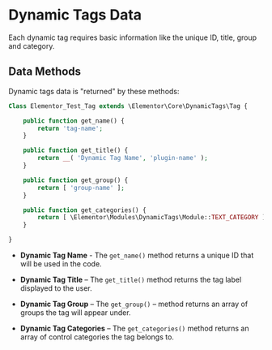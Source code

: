 # Dynamic Tags Data

Each dynamic tag requires basic information like the unique ID, title, group and category.

## Data Methods

Dynamic tags data is "returned" by these methods:

```php
Class Elementor_Test_Tag extends \Elementor\Core\DynamicTags\Tag {

	public function get_name() {
		return 'tag-name';
	}

	public function get_title() {
		return __( 'Dynamic Tag Name', 'plugin-name' );
	}

	public function get_group() {
		return [ 'group-name' ];
	}

	public function get_categories() {
		return [ \Elementor\Modules\DynamicTags\Module::TEXT_CATEGORY ];
	}

}
```

* **Dynamic Tag Name** - The `get_name()` method returns a unique ID that will be used in the code.

* **Dynamic Tag Title** – The `get_title()` method returns the tag label displayed to the user.

* **Dynamic Tag Group** – The `get_group()` – method returns an array of groups the tag will appear under.

* **Dynamic Tag Categories** – The `get_categories()` method returns an array of control categories the tag belongs to.
